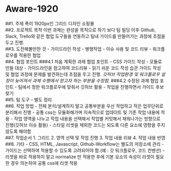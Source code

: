 # Aware-1920
##1. 주제
폭이 1920px인 그리드 디자인 쇼핑몰
<br>
##2. 프로젝트 목적
이번 과제는 완성을 목적으로 하기 보다 팀 빌딩 이후 Github, Slack, Trello와 같은 협업 도구들을 연동하고 팀내 가이드를 만들어가는 과정에 초점을 두고 진행.
<br>
##3. 도전해볼만한 것
	- 가이드라인 작성
	- 병행작업
	- 이슈 사용 및 코드 리뷰
	- 워크플로우를 적용한 협업
<br>
##4. 협업 포인트
###4.1 처음 계획한 과제 협업 포인트
	- CSS 가이드 작성
	- 모듈로 만들 대상
	- 가이드라인을 참고하여 코드리뷰
	- 읽기 쉬운 코드 작성 습관
가이드 작성 및 협업 과정에 문제를 발견하는데 초점을 두고 진행.
*깃허브 작업환경 및 워크플로우 설정이 늦어져서 과제 수행에서 얻고자 하는 부분을 수정함.*
###4.2 수정된 과제 협업 포인트
	- 팀에서 정한 워크플로우에 맞춰서 깃허브 활용
	- 작업을 진행하면서 가이드 후보 찾기
<br>
##5. 팀 도구 - 별도 정리
<br>
##6. 작업 방법
	- 전체 분석/설계하지 말고 공통부분을 우선 작업하고 작은 업무단위로 분리해서 진행
	- 공통 css는 모듈화해가며 지속적으로 업데이트 및 기존 작업 내용에 적용
	- 작업 영역을 나누고 작업 내용을 선택해서 작업별 커밋해서 채워나가는 방향으로 진행(깃허브 이슈 활용)
	- 스타일 리셋을 제외한 코드는 되도록 다른 요소에 영향을 주지 않도록 해야함
<br>
##7. 작업순서
	1. 그리드
	2. 영역 선택 및 작업 진행
	3. 작업 내용 리뷰
	4. 작업 내용 반영
<br>
##8. 기타
	- CSS, HTML, Javascript, Github-Workflow는 별도의 저장소에 관리
	- 가이드는 선택하여 적용할 수 있도록 고려되어야 함.(예 : 깃 워크플로우, 코드 컨벤션)
	- 리셋을 바로 적용하지 말고 normalize 만 적용한 후에 기본 요소의 속성이 리셋이 필요한 경우 의논하여 공통 css에 리셋 적용
